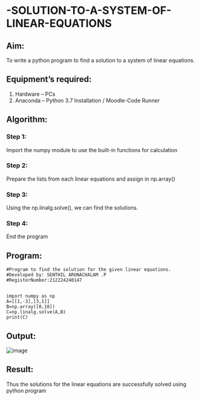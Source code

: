 # -SOLUTION-TO-A-SYSTEM-OF-LINEAR-EQUATIONS
## Aim:
To write a python program to find a solution to a system of linear equations.
## Equipment’s required:
1. 	Hardware – PCs
2. 	Anaconda – Python 3.7 Installation / Moodle-Code Runner
## Algorithm:
### Step 1: 
Import the numpy module to use the built-in functions for calculation
### Step 2: 
Prepare the lists from each linear equations and assign in np.array()
### Step 3: 
Using the np.linalg.solve(), we can find the solutions.
### Step 4: 
End the program
## Program:
~~~
#Program to find the solution for the given linear equations.
#Developed by: SENTHIL ARUNACHALAM .P
#RegisterNumber:212224240147


import numpy as np
A=[[1,-3],[3,1]]
B=np.array([0,10])
C=np.linalg.solve(A,B)
print(C)
~~~
## Output:
![image](https://github.com/user-attachments/assets/1e9ef0f4-2f8b-4101-bd38-a3855de8e23f)

## Result: 
Thus the solutions for the linear equations are successfully solved using python program

